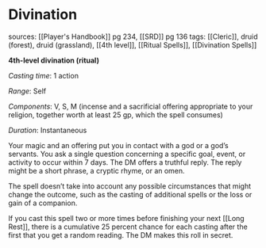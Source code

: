 # Divination
sources: [[Player's Handbook]] pg 234, [[SRD]] pg 136
tags: [[Cleric]], druid (forest), druid (grassland), [[4th level]], [[Ritual Spells]], [[Divination Spells]]

**4th-level divination (ritual)**

*Casting time*: 1 action

*Range*: Self

*Components*: V, S, M (incense and a sacrificial offering appropriate to your religion, together worth at least 25 gp, which the spell consumes)

*Duration*: Instantaneous

Your magic and an offering put you in contact with a god or a god’s servants. You ask a single question concerning a specific goal, event, or activity to occur within 7 days. The DM offers a truthful reply. The reply might be a short phrase, a cryptic rhyme, or an omen.

The spell doesn’t take into account any possible circumstances that might change the outcome, such as the casting of additional spells or the loss or gain of a companion.

If you cast this spell two or more times before finishing your next [[Long Rest]], there is a cumulative 25 percent chance for each casting after the first that you get a random reading. The DM makes this roll in secret.
